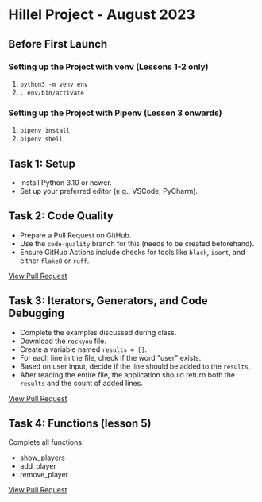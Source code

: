# Hillel Project - August 2023

## Before First Launch

### Setting up the Project with venv (Lessons 1-2 only)
1. `python3 -m venv env`
2. `. env/bin/activate`

### Setting up the Project with Pipenv (Lesson 3 onwards)
1. `pipenv install`
2. `pipenv shell`

## Task 1: Setup
- Install Python 3.10 or newer.
- Set up your preferred editor (e.g., VSCode, PyCharm).

## Task 2: Code Quality
- Prepare a Pull Request on GitHub. 
- Use the `code-quality` branch for this (needs to be created beforehand).
- Ensure GitHub Actions include checks for tools like `black`, `isort`, and either `flake8` or `ruff`.

[View Pull Request](https://github.com/marynalysenko/hillel_08_2023/pull/3)

## Task 3: Iterators, Generators, and Code Debugging
- Complete the examples discussed during class.
- Download the `rockyou` file.
- Create a variable named `results = []`.
- For each line in the file, check if the word "user" exists.
- Based on user input, decide if the line should be added to the `results`.
- After reading the entire file, the application should return both the `results` and the count of added lines.

[View Pull Request](https://github.com/marynalysenko/hillel_08_2023/pull/4)

## Task 4: Functions (lesson 5)
Complete all functions:
- show_players
- add_player
- remove_player

[View Pull Request](https://github.com/marynalysenko/hillel_08_2023/pull/6)
